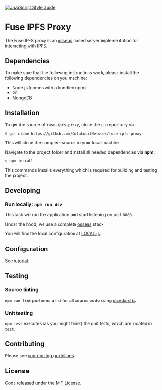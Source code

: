 [![JavaScript Style Guide](https://cdn.rawgit.com/standard/standard/master/badge.svg)](https://github.com/standard/standard)

# Fuse IPFS Proxy

The Fuse IPFS proxy is an [osseus](https://github.com/colucom/osseus) based server implementation for interacting with [IPFS](https://ipfs.io/).

## Dependencies

To make sure that the following instructions work, please install the following dependencies
on you machine:

- Node.js (comes with a bundled npm)
- Git
- MongoDB

## Installation

To get the source of `fuse-ipfs-proxy`, clone the git repository via:

````
$ git clone https://github.com/ColuLocalNetwork/fuse-ipfs-proxy
````

This will clone the complete source to your local machine.

Navigate to the project folder and install all needed dependencies via **npm**:

````
$ npm install
````

This commands installs everything which is required for building and testing the project.

## Developing
### Run locally: `npm run dev`
This task will run the application and start listening on port `8080`.

Under the hood, we use a complete [osseus](https://github.com/colucom/osseus) stack.

You will find the local configuration at [LOCAL.js](https://github.com/ColuLocalNetwork/fuse-ipfs-proxy/blob/master/config/LOCAL.js).

## Configuration
See [tutorial](https://github.com/ColuLocalNetwork/fuse-ipfs-proxy/blob/master/CONFIGURATION.md).

## Testing

### Source linting
`npm run lint` performs a lint for all source code using [standard js](https://standardjs.com/).

### Unit testing
`npm test` executes (as you might think) the unit tests, which are located
in [`test`](https://github.com/ColuLocalNetwork/fuse-ipfs-proxy/blob/master/test).

## Contributing
Please see [contributing guidelines](https://github.com/ColuLocalNetwork/fuse-ipfs-proxy/blob/master/.github/CONTRIBUTING.md).

## License
Code released under the [MIT License](https://github.com/ColuLocalNetwork/fuse-ipfs-proxy/blob/master/LICENSE).